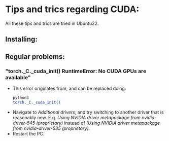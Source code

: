 # Tips and trics regarding CUDA:
All these tips and trics are tried in Ubuntu22.

## Installing:

## Regular problems:
### "torch._C._cuda_init() RuntimeError: No CUDA GPUs are available" ####
- This error originates from, and can be replaced doing:
  ```bash
  python3
  torch._C._cuda_init()
  ```
- Navigate to *Additional drivers*, and try switching to another driver that is reasonably new. E.g. *Using NVIDIA driver metapackage from nvidia-driver-545 (proprietary)* instead of *(Using NVIDIA driver metapackage from nvidia-driver-535 (proprietary)*.
- Restart the PC.

